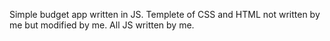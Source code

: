 Simple budget app written in JS. Templete of CSS and HTML not written by me but modified by me. All JS written by me.
